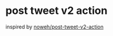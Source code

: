 # post tweet v2 action
inspired by [noweh/post-tweet-v2-action](https://github.com/noweh/post-tweet-v2-action)
